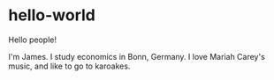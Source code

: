 # hello-world
Hello people!

I'm James. I study economics in Bonn, Germany.
I love Mariah Carey's music, and like to go to karoakes.
